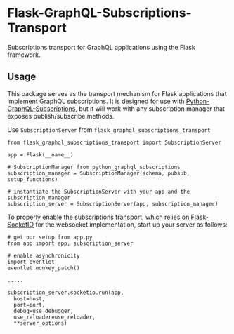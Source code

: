 # Flask-GraphQL-Subscriptions-Transport
Subscriptions transport for GraphQL applications using the Flask framework.

## Usage
This package serves as the transport mechanism for Flask applications that implement GraphQL subscriptions. It is designed for use with [Python-GraphQL-Subscriptions](https://github.com/willdeuschle/Python-GraphQL-Subscriptions), but it will work with any subscription manager that exposes publish/subscribe methods.

Use `SubscriptionServer` from `flask_graphql_subscriptions_transport`

```
from flask_graphql_subscriptions_transport import SubscriptionServer

app = Flask(__name__)

# SubscriptionManager from python_graphql_subscriptions
subscription_manager = SubscriptionManager(schema, pubsub, setup_functions) 

# instantiate the SubscriptionServer with your app and the subscription_manager
subscription_server = SubscriptionServer(app, subscription_manager)
```

To properly enable the subscriptions transport, which relies on [Flask-SocketIO](https://github.com/miguelgrinberg/Flask-SocketIO) for the websocket implementation, start up your server as follows:

```
# get our setup from app.py
from app import app, subscription_server

# enable asynchronicity
import eventlet
eventlet.monkey_patch()

.....

subscription_server.socketio.run(app,
  host=host,
  port=port,
  debug=use_debugger,
  use_reloader=use_reloader,
  **server_options)
```
